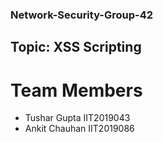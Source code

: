 ### Network-Security-Group-42
## Topic: XSS Scripting
# Team Members
* Tushar Gupta IIT2019043
* Ankit Chauhan IIT2019086
